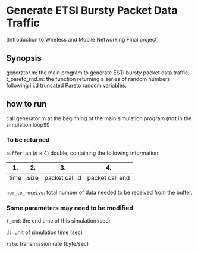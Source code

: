 # Generate ETSI Bursty Packet Data Traffic
 [Introduction to Wireless and Mobile Networking Final project]

## Synopsis
 generator.m: the main program to generate ESTI bursty packet data traffic.
 t_pareto_rnd.m: the function returning a series of random numbers following i.i.d truncated Pareto random variables.

## how to run
 call generator.m at the beginning of the main simulation program (**not** in the simulation loop!!!)
### To be returned
 `buffer`: an $(n\times4)$ double, containing the following information:
 
 |  1.  |  2.  |       3.       |        4.       |
 | ---- | ---- | -------------- | --------------- |
 | time | size | packet call id | packet call end |
 
 `num_to_receive`: total number of data needed to be received from the buffer.
### Some parameters may need to be modified
 `t_end`: the end time of this simulation (sec)
 
 `dt`: unit of simulation time (sec)
 
 `rate`: transmission rate (byte/sec)
